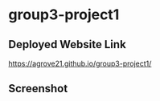 # group3-project1

## Deployed Website Link
https://agrove21.github.io/group3-project1/


## Screenshot
<!-- <img src="assets\images\Screenshot 2024-07-21 150534.png" width="800px">
<img src="assets\images\Page_two.png" width="800px"> -->